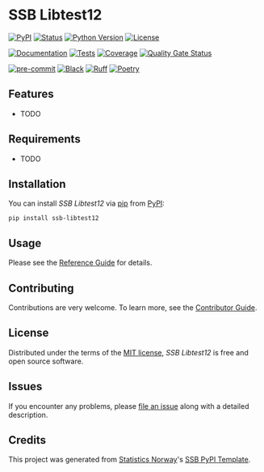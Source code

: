 # SSB Libtest12

[![PyPI](https://img.shields.io/pypi/v/ssb-libtest12.svg)][pypi status]
[![Status](https://img.shields.io/pypi/status/ssb-libtest12.svg)][pypi status]
[![Python Version](https://img.shields.io/pypi/pyversions/ssb-libtest12)][pypi status]
[![License](https://img.shields.io/pypi/l/ssb-libtest12)][license]

[![Documentation](https://github.com/statisticsnorway/ssb-libtest12/actions/workflows/docs.yml/badge.svg)][documentation]
[![Tests](https://github.com/statisticsnorway/ssb-libtest12/actions/workflows/tests.yml/badge.svg)][tests]
[![Coverage](https://sonarcloud.io/api/project_badges/measure?project=statisticsnorway_ssb-libtest12&metric=coverage)][sonarcov]
[![Quality Gate Status](https://sonarcloud.io/api/project_badges/measure?project=statisticsnorway_ssb-libtest12&metric=alert_status)][sonarquality]

[![pre-commit](https://img.shields.io/badge/pre--commit-enabled-brightgreen?logo=pre-commit&logoColor=white)][pre-commit]
[![Black](https://img.shields.io/badge/code%20style-black-000000.svg)][black]
[![Ruff](https://img.shields.io/endpoint?url=https://raw.githubusercontent.com/astral-sh/ruff/main/assets/badge/v2.json)](https://github.com/astral-sh/ruff)
[![Poetry](https://img.shields.io/endpoint?url=https://python-poetry.org/badge/v0.json)][poetry]

[pypi status]: https://pypi.org/project/ssb-libtest12/
[documentation]: https://statisticsnorway.github.io/ssb-libtest12
[tests]: https://github.com/statisticsnorway/ssb-libtest12/actions?workflow=Tests

[sonarcov]: https://sonarcloud.io/summary/overall?id=statisticsnorway_ssb-libtest12
[sonarquality]: https://sonarcloud.io/summary/overall?id=statisticsnorway_ssb-libtest12
[pre-commit]: https://github.com/pre-commit/pre-commit
[black]: https://github.com/psf/black
[poetry]: https://python-poetry.org/

## Features

- TODO

## Requirements

- TODO

## Installation

You can install _SSB Libtest12_ via [pip] from [PyPI]:

```console
pip install ssb-libtest12
```

## Usage

Please see the [Reference Guide] for details.

## Contributing

Contributions are very welcome.
To learn more, see the [Contributor Guide].

## License

Distributed under the terms of the [MIT license][license],
_SSB Libtest12_ is free and open source software.

## Issues

If you encounter any problems,
please [file an issue] along with a detailed description.

## Credits

This project was generated from [Statistics Norway]'s [SSB PyPI Template].

[statistics norway]: https://www.ssb.no/en
[pypi]: https://pypi.org/
[ssb pypi template]: https://github.com/statisticsnorway/ssb-pypitemplate
[file an issue]: https://github.com/statisticsnorway/ssb-libtest12/issues
[pip]: https://pip.pypa.io/

<!-- github-only -->

[license]: https://github.com/statisticsnorway/ssb-libtest12/blob/main/LICENSE
[contributor guide]: https://github.com/statisticsnorway/ssb-libtest12/blob/main/CONTRIBUTING.md
[reference guide]: https://statisticsnorway.github.io/ssb-libtest12/reference.html
